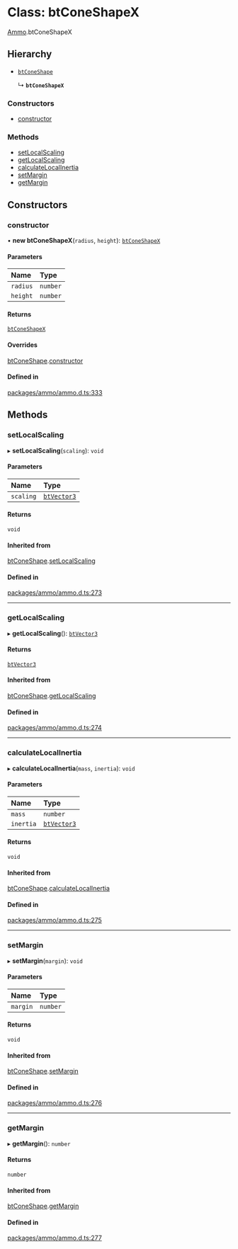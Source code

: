 # Class: btConeShapeX

[Ammo](../modules/Ammo.md).btConeShapeX

## Hierarchy

- [`btConeShape`](Ammo.btConeShape.md)

  ↳ **`btConeShapeX`**

### Constructors

- [constructor](Ammo.btConeShapeX.md#constructor)

### Methods

- [setLocalScaling](Ammo.btConeShapeX.md#setlocalscaling)
- [getLocalScaling](Ammo.btConeShapeX.md#getlocalscaling)
- [calculateLocalInertia](Ammo.btConeShapeX.md#calculatelocalinertia)
- [setMargin](Ammo.btConeShapeX.md#setmargin)
- [getMargin](Ammo.btConeShapeX.md#getmargin)

## Constructors

### constructor

• **new btConeShapeX**(`radius`, `height`): [`btConeShapeX`](Ammo.btConeShapeX.md)

#### Parameters

| Name | Type |
| :------ | :------ |
| `radius` | `number` |
| `height` | `number` |

#### Returns

[`btConeShapeX`](Ammo.btConeShapeX.md)

#### Overrides

[btConeShape](Ammo.btConeShape.md).[constructor](Ammo.btConeShape.md#constructor)

#### Defined in

[packages/ammo/ammo.d.ts:333](https://github.com/Orillusion/orillusion/blob/main/packages/ammo/ammo.d.ts#L333)

## Methods

### setLocalScaling

▸ **setLocalScaling**(`scaling`): `void`

#### Parameters

| Name | Type |
| :------ | :------ |
| `scaling` | [`btVector3`](Ammo.btVector3.md) |

#### Returns

`void`

#### Inherited from

[btConeShape](Ammo.btConeShape.md).[setLocalScaling](Ammo.btConeShape.md#setlocalscaling)

#### Defined in

[packages/ammo/ammo.d.ts:273](https://github.com/Orillusion/orillusion/blob/main/packages/ammo/ammo.d.ts#L273)

___

### getLocalScaling

▸ **getLocalScaling**(): [`btVector3`](Ammo.btVector3.md)

#### Returns

[`btVector3`](Ammo.btVector3.md)

#### Inherited from

[btConeShape](Ammo.btConeShape.md).[getLocalScaling](Ammo.btConeShape.md#getlocalscaling)

#### Defined in

[packages/ammo/ammo.d.ts:274](https://github.com/Orillusion/orillusion/blob/main/packages/ammo/ammo.d.ts#L274)

___

### calculateLocalInertia

▸ **calculateLocalInertia**(`mass`, `inertia`): `void`

#### Parameters

| Name | Type |
| :------ | :------ |
| `mass` | `number` |
| `inertia` | [`btVector3`](Ammo.btVector3.md) |

#### Returns

`void`

#### Inherited from

[btConeShape](Ammo.btConeShape.md).[calculateLocalInertia](Ammo.btConeShape.md#calculatelocalinertia)

#### Defined in

[packages/ammo/ammo.d.ts:275](https://github.com/Orillusion/orillusion/blob/main/packages/ammo/ammo.d.ts#L275)

___

### setMargin

▸ **setMargin**(`margin`): `void`

#### Parameters

| Name | Type |
| :------ | :------ |
| `margin` | `number` |

#### Returns

`void`

#### Inherited from

[btConeShape](Ammo.btConeShape.md).[setMargin](Ammo.btConeShape.md#setmargin)

#### Defined in

[packages/ammo/ammo.d.ts:276](https://github.com/Orillusion/orillusion/blob/main/packages/ammo/ammo.d.ts#L276)

___

### getMargin

▸ **getMargin**(): `number`

#### Returns

`number`

#### Inherited from

[btConeShape](Ammo.btConeShape.md).[getMargin](Ammo.btConeShape.md#getmargin)

#### Defined in

[packages/ammo/ammo.d.ts:277](https://github.com/Orillusion/orillusion/blob/main/packages/ammo/ammo.d.ts#L277)
